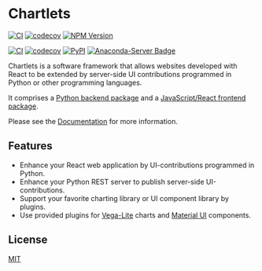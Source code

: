 # Chartlets

[![CI](https://github.com/bcdev/chartlets/actions/workflows/frontend-ci.yml/badge.svg)](https://github.com/bcdev/chartlets/actions/workflows/frontend-ci.yml)
[![codecov](https://codecov.io/gh/bcdev/chartlets/graph/badge.svg?token=zJBPMFvnpg&flag=frontend)](https://codecov.io/gh/bcdev/chartlets)
[![NPM Version](https://img.shields.io/npm/v/chartlets)](https://www.npmjs.com/package/chartlets)

[![CI](https://github.com/bcdev/chartlets/actions/workflows/backend-ci.yml/badge.svg)](https://github.com/bcdev/chartlets/actions/workflows/backend-ci.yml)
[![codecov](https://codecov.io/gh/bcdev/chartlets/graph/badge.svg?token=zJBPMFvnpg&flag=backend)](https://codecov.io/gh/bcdev/chartlets)
[![PyPI](https://img.shields.io/pypi/v/chartlets)](https://pypi.org/project/chartlets/)
[![Anaconda-Server Badge](https://anaconda.org/conda-forge/chartlets/badges/version.svg)](https://anaconda.org/conda-forge/chartlets)

Chartlets is a software framework that allows websites developed with
React to be extended by server-side UI contributions programmed in Python 
or other programming languages. 

It comprises a [Python backend package](chartlets.py/README.md)
and a [JavaScript/React frontend package](chartlets.js/README.md).

Please see the [Documentation](https://bcdev.github.io/chartlets/) for more information.

## Features

- Enhance your React web application by UI-contributions programmed in Python.
- Enhance your Python REST server to publish server-side UI-contributions.
- Support your favorite charting library or UI component library by plugins.
- Use provided plugins for [Vega-Lite](https://vega.github.io/vega-lite/) charts and [Material UI](https://mui.com/material-ui/)
  components.

## License

[MIT](https://github.com/bcdev/chartlets/blob/master/LICENSE)
